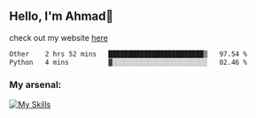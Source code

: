 
## Hello, I'm Ahmad👋

check out my website [here](https://ahmadalwi.com/)

<!--START_SECTION:waka-->

```txt
Other    2 hrs 52 mins   ████████████████████████▒   97.54 %
Python   4 mins          ▓░░░░░░░░░░░░░░░░░░░░░░░░   02.46 %
```

<!--END_SECTION:waka-->

### My arsenal:

[![My Skills](https://skillicons.dev/icons?i=js,ts,py,go,react,nextjs,svelte,nodejs,django,tailwind,html,css,sass,firebase,mongodb,postgres,mysql,redis,git,github,docker,vscode,figma,godot)](https://skillicons.dev)
